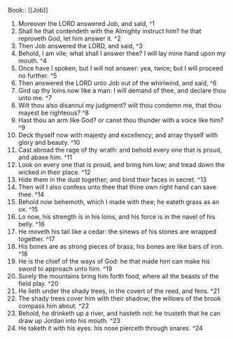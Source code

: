  Book:: [[Job]]
 1. Moreover the LORD answered Job, and said, ^1
 2. Shall he that contendeth with the Almighty instruct him? he that reproveth God, let him answer it. ^2
 3. Then Job answered the LORD, and said, ^3
 4. Behold, I am vile; what shall I answer thee? I will lay mine hand upon my mouth. ^4
 5. Once have I spoken; but I will not answer: yea, twice; but I will proceed no further. ^5
 6. Then answered the LORD unto Job out of the whirlwind, and said, ^6
 7. Gird up thy loins now like a man: I will demand of thee, and declare thou unto me. ^7
 8. Wilt thou also disannul my judgment? wilt thou condemn me, that thou mayest be righteous? ^8
 9. Hast thou an arm like God? or canst thou thunder with a voice like him? ^9
 10. Deck thyself now with majesty and excellency; and array thyself with glory and beauty. ^10
 11. Cast abroad the rage of thy wrath: and behold every one that is proud, and abase him. ^11
 12. Look on every one that is proud, and bring him low; and tread down the wicked in their place. ^12
 13. Hide them in the dust together; and bind their faces in secret. ^13
 14. Then will I also confess unto thee that thine own right hand can save thee. ^14
 15. Behold now behemoth, which I made with thee; he eateth grass as an ox. ^15
 16. Lo now, his strength is in his loins, and his force is in the navel of his belly. ^16
 17. He moveth his tail like a cedar: the sinews of his stones are wrapped together. ^17
 18. His bones are as strong pieces of brass; his bones are like bars of iron. ^18
 19. He is the chief of the ways of God: he that made him can make his sword to approach unto him. ^19
 20. Surely the mountains bring him forth food, where all the beasts of the field play. ^20
 21. He lieth under the shady trees, in the covert of the reed, and fens. ^21
 22. The shady trees cover him with their shadow; the willows of the brook compass him about. ^22
 23. Behold, he drinketh up a river, and hasteth not: he trusteth that he can draw up Jordan into his mouth. ^23
 24. He taketh it with his eyes: his nose pierceth through snares. ^24
